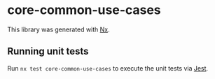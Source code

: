 # core-common-use-cases

This library was generated with [Nx](https://nx.dev).

## Running unit tests

Run `nx test core-common-use-cases` to execute the unit tests via [Jest](https://jestjs.io).
